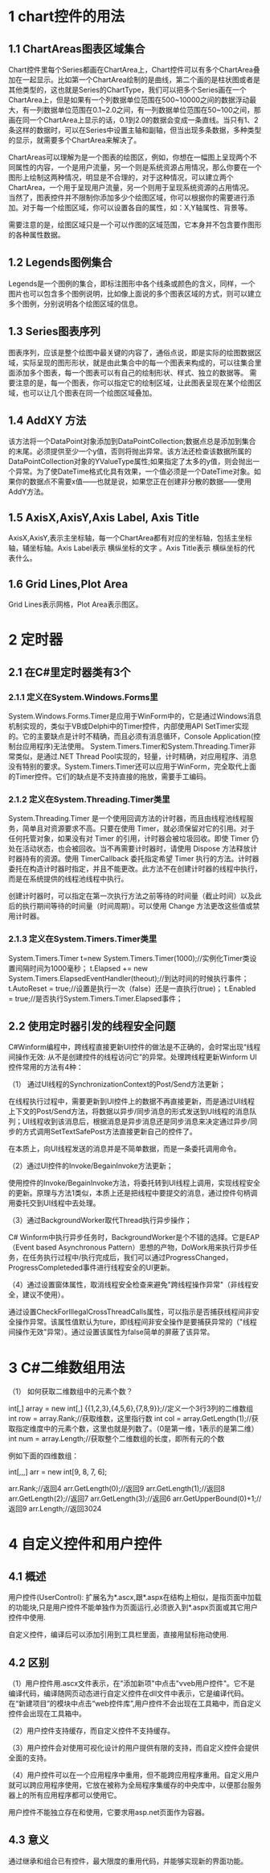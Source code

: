 # 1 chart控件的用法

## 1.1 ChartAreas图表区域集合         

 Chart控件里每个Series都画在ChartArea上，Chart控件可以有多个ChartArea叠加在一起显示。比如第一个ChartArea绘制的是曲线，第二个画的是柱状图或者是其他类型的，这也就是Series的ChartType，我们可以把多个Series画在一个ChartArea上，但是如果有一个列数据单位范围在500~10000之间的数据浮动最大，有一列数据单位范围在0.1~2.0之间，有一列数据单位范围在50~100之间，那画在同一个ChartArea上显示的话，0.1到2.0的数据会变成一条直线。当只有1、2条这样的数据时，可以在Series中设置主轴和副轴，但当出现多条数据，多种类型的显示，就需要多个ChartArea来解决了。

ChartAreas可以理解为是一个图表的绘图区，例如，你想在一幅图上呈现两个不同属性的内容，一个是用户流量，另一个则是系统资源占用情况，那么你要在一个图形上绘制这两种情况，明显是不合理的，对于这种情况，可以建立两个ChartArea，一个用于呈现用户流量，另一个则用于呈现系统资源的占用情况。
当然了，图表控件并不限制你添加多少个绘图区域，你可以根据你的需要进行添加。对于每一个绘图区域，你可以设置各自的属性，如：X,Y轴属性、背景等。

需要注意的是，绘图区域只是一个可以作图的区域范围，它本身并不包含要作图形的各种属性数据。

## 1.2 Legends图例集合

Legends是一个图例的集合，即标注图形中各个线条或颜色的含义，同样，一个图片也可以包含多个图例说明，比如像上面说的多个图表区域的方式，则可以建立多个图例，分别说明各个绘图区域的信息。

## 1.3 Series图表序列

图表序列，应该是整个绘图中最关键的内容了，通俗点说，即是实际的绘图数据区域，实际呈现的图形形状，就是由此集合中的每一个图表来构成的，可以往集合里面添加多个图表，每一个图表可以有自己的绘制形状、样式、独立的数据等。
需要注意的是，每一个图表，你可以指定它的绘制区域，让此图表呈现在某个绘图区域，也可以让几个图表在同一个绘图区域叠加。

## 1.4  AddXY 方法

该方法将一个DataPoint对象添加到DataPointCollection;数据点总是添加到集合的末尾。必须提供至少一个y值，否则将抛出异常。该方法还检查该数据所属的DataPointCollection对象的YValueType属性;如果指定了太多的y值，则会抛出一个异常。为了使DateTime格式化具有效果，一个值必须是一个DateTime对象。如果你的数据点不需要x值——也就是说，如果您正在创建非分散的数据——使用AddY方法。

## 1.5 AxisX,AxisY,Axis Label, Axis Title

AxisX,AxisY,表示主坐标轴，每一个ChartArea都有对应的坐标轴，包括主坐标轴，辅坐标轴。Axis Label表示 横纵坐标的文字 。Axis Title表示 横纵坐标的代表什么。

## 1.6 Grid Lines,Plot Area                                          

 Grid Lines表示网格，Plot Area表示图区。

# 2 定时器

## 2.1 在C#里定时器类有3个

### 2.1.1 定义在System.Windows.Forms里

System.Windows.Forms.Timer是应用于WinForm中的，它是通过Windows消息机制实现的，类似于VB或Delphi中的Timer控件，内部使用API SetTimer实现的。它的主要缺点是计时不精确，而且必须有消息循环，Console Application(控制台应用程序)无法使用。
System.Timers.Timer和System.Threading.Timer非常类似，是通过.NET Thread Pool实现的，轻量，计时精确，对应用程序、消息没有特别的要求。System.Timers.Timer还可以应用于WinForm，完全取代上面的Timer控件。它们的缺点是不支持直接的拖放，需要手工编码。

### 2.1.2 定义在System.Threading.Timer类里

System.Threading.Timer 是一个使用回调方法的计时器，而且由线程池线程服务，简单且对资源要求不高。只要在使用 Timer，就必须保留对它的引用。对于任何托管对象，如果没有对 Timer 的引用，计时器会被垃圾回收。即使 Timer 仍处在活动状态，也会被回收。当不再需要计时器时，请使用 Dispose 方法释放计时器持有的资源。使用 TimerCallback 委托指定希望 Timer 执行的方法。计时器委托在构造计时器时指定，并且不能更改。此方法不在创建计时器的线程中执行，而是在系统提供的线程池线程中执行。

创建计时器时，可以指定在第一次执行方法之前等待的时间量（截止时间）以及此后的执行期间等待的时间量（时间周期）。可以使用 Change 方法更改这些值或禁用计时器。

### 2.1.3 定义在System.Timers.Timer类里

System.Timers.Timer t=new System.Timers.Timer(1000);//实例化Timer类设置间隔时间为1000毫秒；
t.Elapsed += new System.Timers.ElapsedEventHandler(theout);//到达时间的时候执行事件；
t.AutoReset = true;//设置是执行一次（false）还是一直执行(true)；
t.Enabled = true;//是否执行System.Timers.Timer.Elapsed事件；

## 2.2 使用定时器引发的线程安全问题

C#Winform编程中，跨线程直接更新UI控件的做法是不正确的，会时常出现“线程间操作无效: 从不是创建控件的线程访问它”的异常。处理跨线程更新Winform UI控件常用的方法有4种：

（1） 通过UI线程的SynchronizationContext的Post/Send方法更新；

在线程执行过程中，需要更新到UI控件上的数据不再直接更新，而是通过UI线程上下文的Post/Send方法，将数据以异步/同步消息的形式发送到UI线程的消息队列；UI线程收到该消息后，根据消息是异步消息还是同步消息来决定通过异步/同步的方式调用SetTextSafePost方法直接更新自己的控件了。

在本质上，向UI线程发送的消息并是不简单数据，而是一条委托调用命令。

（2）通过UI控件的Invoke/BegainInvoke方法更新；

使用控件的Invoke/BegainInvoke方法，将委托转到UI线程上调用，实现线程安全的更新。原理与方法1类似，本质上还是把线程中要提交的消息，通过控件句柄调用委托交到UI线程中去处理。

（3）通过BackgroundWorker取代Thread执行异步操作；

C# Winform中执行异步任务时，BackgroundWorker是个不错的选择。它是EAP（Event based Asynchronous Pattern）思想的产物，DoWork用来执行异步任务，在任务执行过程中/执行完成后，我们可以通过ProgressChanged，ProgressCompleteded事件进行线程安全的UI更新。

（4）通过设置窗体属性，取消线程安全检查来避免"跨线程操作异常"（非线程安全，建议不使用）。

通过设置CheckForIllegalCrossThreadCalls属性，可以指示是否捕获线程间非安全操作异常。该属性值默认为ture，即线程间非安全操作是要捕获异常的（"线程间操作无效"异常）。通过设置该属性为false简单的屏蔽了该异常。

# 3 C#二维数组用法

（1）  如何获取二维数组中的元素个数？     

int[,] array = new int[,] {{1,2,3},{4,5,6},{7,8,9}};//定义一个3行3列的二维数组
int row = array.Rank;//获取维数，这里指行数
int col = array.GetLength(1);//获取指定维度中的元素个数，这里也就是列数了。（0是第一维，1表示的是第二维）
int num = array.Length;//获取整个二维数组的长度，即所有元的个数  

例如下面的四维数组：

int[,,,] arr = new int[9, 8, 7, 6];

arr.Rank;//返回4
arr.GetLength(0);//返回9
arr.GetLength(1);//返回8
arr.GetLength(2);//返回7
arr.GetLength(3);//返回6 
arr.GetUpperBound(0)+1;//返回9
arr.Length;//返回3024

# 4 自定义控件和用户控件

## 4.1 概述

 用户控件(UserControl): 扩展名为*.ascx,跟*.aspx在结构上相似，是指页面中加载的功能块,只是用户控件不能单独作为页面运行,必须嵌入到*.aspx页面或其它用户控件中使用. 

自定义控件，编译后可以添加引用到工具栏里面，直接用鼠标拖动使用. 

## 4.2  区别

（1）用户控件用.ascx文件表示，在"添加新项"中点击"vveb用户控件"。它不是编译代码，编译随网页动态进行自定义控件在dll文件中表示，它是编译代码。在“新建项目”的模块中点击“web控件库”,用户控件不会出现在工具箱中，而自定义控件会出现在工具箱中。

（2）用户控件支持缓存，而自定义控件不支持缓存。

（3）用户控件会对使用可视化设计的用户提供有限的支持，而自定义控件会提供全面的支持。

（4）用户控件可以在一个应用程序中重用，但不能跨应用程序重用。自定义用户就可以跨应用程序使用，它放在被称为全局程序集缓存的中央库中，以便那台服务器上的所有应用程序都可以使用它。

用户控件不能独立存在和使用，它要求用asp.net页面作为容器。

## 4.3 意义

通过继承和组合已有控件，最大限度的重用代码，并能够实现新的界面功能。



  

​     

 

 





























































#  



​        



  

​     

 

 

 

 

 





























































​         



  

​     

 

 

 

 

 





























































  

​     

 

 

 

 

 



























































​        



  

​     

 

 

 

 

 

























































 

​     

 

 

 

 

 







































  

​     

 

 

 

 

 




















































